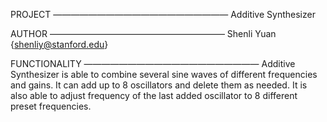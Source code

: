 PROJECT
————————————————————
Additive Synthesizer

AUTHOR
————————————————————
Shenli Yuan {shenliy@stanford.edu}

FUNCTIONALITY
————————————————————
Additive Synthesizer is able to combine several sine waves of different frequencies and gains. 
It can add up to 8 oscillators and delete them as needed. 
It is also able to adjust frequency of the last added oscillator to 8 different preset frequencies. 